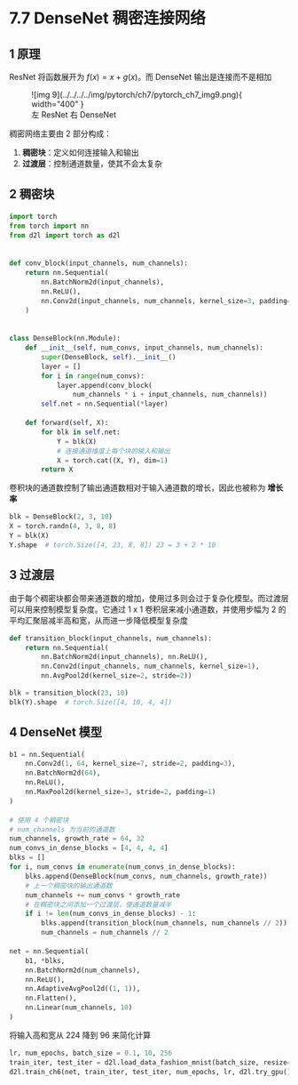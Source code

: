 # 7.7 DenseNet 稠密连接网络

<!-- !!! tip "说明"

    此文档正在更新中…… -->

## 1 原理

ResNet 将函数展开为 $f(x) = x + g(x)$。而 DenseNet 输出是连接而不是相加

<figure markdown="span">
  ![img 9](../../../../img/pytorch/ch7/pytorch_ch7_img9.png){ width="400" }
  <figcaption>左 ResNet 右 DenseNet</figcaption>
</figure>

稠密网络主要由 2 部分构成：

1. **稠密块**：定义如何连接输入和输出
2. **过渡层**：控制通道数量，使其不会太复杂

## 2 稠密块

```python linenums="1"
import torch
from torch import nn
from d2l import torch as d2l


def conv_block(input_channels, num_channels):
    return nn.Sequential(
        nn.BatchNorm2d(input_channels), 
        nn.ReLU(),
        nn.Conv2d(input_channels, num_channels, kernel_size=3, padding=1)
    )


class DenseBlock(nn.Module):
    def __init__(self, num_convs, input_channels, num_channels):
        super(DenseBlock, self).__init__()
        layer = []
        for i in range(num_convs):
            layer.append(conv_block(
                num_channels * i + input_channels, num_channels))
        self.net = nn.Sequential(*layer)

    def forward(self, X):
        for blk in self.net:
            Y = blk(X)
            # 连接通道维度上每个块的输入和输出
            X = torch.cat((X, Y), dim=1)
        return X
```

卷积块的通道数控制了输出通道数相对于输入通道数的增长，因此也被称为 **增长率**

```python linenums="1" title="example"
blk = DenseBlock(2, 3, 10)
X = torch.randn(4, 3, 8, 8)
Y = blk(X)
Y.shape  # torch.Size([4, 23, 8, 8]) 23 = 3 + 2 * 10
```

## 3 过渡层

由于每个稠密块都会带来通道数的增加，使用过多则会过于复杂化模型。而过渡层可以用来控制模型复杂度。它通过 1 x 1 卷积层来减小通道数，并使用步幅为 2 的平均汇聚层减半高和宽，从而进一步降低模型复杂度

```python linenums="1"
def transition_block(input_channels, num_channels):
    return nn.Sequential(
        nn.BatchNorm2d(input_channels), nn.ReLU(),
        nn.Conv2d(input_channels, num_channels, kernel_size=1),
        nn.AvgPool2d(kernel_size=2, stride=2))
```

```python linenums="1" title="example"
blk = transition_block(23, 10)
blk(Y).shape  # torch.Size([4, 10, 4, 4])
```

## 4 DenseNet 模型

```python linenums="1"
b1 = nn.Sequential(
    nn.Conv2d(1, 64, kernel_size=7, stride=2, padding=3),
    nn.BatchNorm2d(64), 
    nn.ReLU(),
    nn.MaxPool2d(kernel_size=3, stride=2, padding=1)
)

# 使用 4 个稠密块
# num_channels 为当前的通道数
num_channels, growth_rate = 64, 32
num_convs_in_dense_blocks = [4, 4, 4, 4]
blks = []
for i, num_convs in enumerate(num_convs_in_dense_blocks):
    blks.append(DenseBlock(num_convs, num_channels, growth_rate))
    # 上一个稠密块的输出通道数
    num_channels += num_convs * growth_rate
    # 在稠密块之间添加一个过渡层，使通道数量减半
    if i != len(num_convs_in_dense_blocks) - 1:
        blks.append(transition_block(num_channels, num_channels // 2))
        num_channels = num_channels // 2

net = nn.Sequential(
    b1, *blks,
    nn.BatchNorm2d(num_channels),
    nn.ReLU(),
    nn.AdaptiveAvgPool2d((1, 1)),
    nn.Flatten(),
    nn.Linear(num_channels, 10)
)
```

将输入高和宽从 224 降到 96 来简化计算

```python linenums="1"
lr, num_epochs, batch_size = 0.1, 10, 256
train_iter, test_iter = d2l.load_data_fashion_mnist(batch_size, resize=96)
d2l.train_ch6(net, train_iter, test_iter, num_epochs, lr, d2l.try_gpu())
```